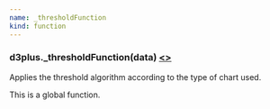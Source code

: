 ```yaml
---
name: _thresholdFunction
kind: function
---
```


<a name="_thresholdFunction"></a>

### d3plus.**_thresholdFunction**(data) [<>](https://github.com/d3plus/d3plus-viz/blob/master/src/Viz.js#L494)

Applies the threshold algorithm according to the type of chart used.


This is a global function.

